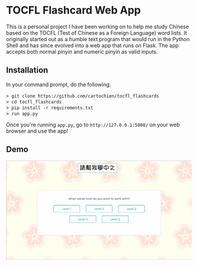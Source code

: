 # TOCFL Flashcard Web App   
This is a personal project I have been working on to help me study Chinese based on the TOCFL (Test of Chinese as a Foreign Language) word lists. It originally started out as a humble text program that would run in the Python Shell and has since evolved into a web app that runs on Flask. The app accepts both normal pinyin and numeric pinyin as valid inputs.

## Installation
In your command prompt, do the following:  
```
> git clone https://github.com/cartochien/tocfl_flashcards  
> cd tocfl_flashcards 
> pip install -r requirements.txt 
> run app.py
```  

Once you're running ```app.py```, go to ```http://127.0.0.1:5000/``` on your web browser and use the app!

## Demo  

![app demonstration](https://github.com/cartochien/tocfl_flashcards/blob/master/demo.gif)
